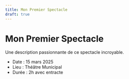 ```yaml
---
title: Mon Premier Spectacle
draft: true
---
```


# Mon Premier Spectacle

Une description passionnante de ce spectacle incroyable.

- Date : 15 mars 2025
- Lieu : Théâtre Municipal
- Durée : 2h avec entracte
